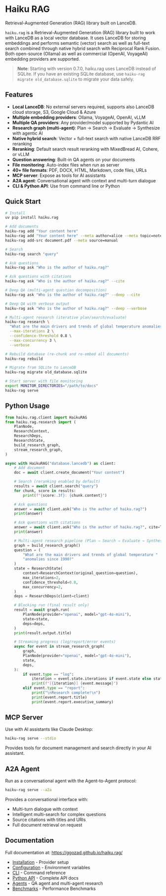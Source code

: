 # Haiku RAG

Retrieval-Augmented Generation (RAG) library built on LanceDB.

`haiku.rag` is a Retrieval-Augmented Generation (RAG) library built to work with LanceDB as a local vector database. It uses LanceDB for storing embeddings and performs semantic (vector) search as well as full-text search combined through native hybrid search with Reciprocal Rank Fusion. Both open-source (Ollama) as well as commercial (OpenAI, VoyageAI) embedding providers are supported.

> **Note**: Starting with version 0.7.0, haiku.rag uses LanceDB instead of SQLite. If you have an existing SQLite database, use `haiku-rag migrate old_database.sqlite` to migrate your data safely.

## Features

- **Local LanceDB**: No external servers required, supports also LanceDB cloud storage, S3, Google Cloud & Azure
- **Multiple embedding providers**: Ollama, VoyageAI, OpenAI, vLLM
- **Multiple QA providers**: Any provider/model supported by Pydantic AI
- **Research graph (multi‑agent)**: Plan → Search → Evaluate → Synthesize with agentic AI
- **Native hybrid search**: Vector + full-text search with native LanceDB RRF reranking
- **Reranking**: Default search result reranking with MixedBread AI, Cohere, or vLLM
- **Question answering**: Built-in QA agents on your documents
- **File monitoring**: Auto-index files when run as server
- **40+ file formats**: PDF, DOCX, HTML, Markdown, code files, URLs
- **MCP server**: Expose as tools for AI assistants
- **A2A agent**: Conversational agent with context and multi-turn dialogue
- **CLI & Python API**: Use from command line or Python

## Quick Start

```bash
# Install
uv pip install haiku.rag

# Add documents
haiku-rag add "Your content here"
haiku-rag add "Your content here" --meta author=alice --meta topic=notes
haiku-rag add-src document.pdf --meta source=manual

# Search
haiku-rag search "query"

# Ask questions
haiku-rag ask "Who is the author of haiku.rag?"

# Ask questions with citations
haiku-rag ask "Who is the author of haiku.rag?" --cite

# Deep QA (multi-agent question decomposition)
haiku-rag ask "Who is the author of haiku.rag?" --deep --cite

# Deep QA with verbose output
haiku-rag ask "Who is the author of haiku.rag?" --deep --verbose

# Multi‑agent research (iterative plan/search/evaluate)
haiku-rag research \
  "What are the main drivers and trends of global temperature anomalies since 1990?" \
  --max-iterations 2 \
  --confidence-threshold 0.8 \
  --max-concurrency 3 \
  --verbose

# Rebuild database (re-chunk and re-embed all documents)
haiku-rag rebuild

# Migrate from SQLite to LanceDB
haiku-rag migrate old_database.sqlite

# Start server with file monitoring
export MONITOR_DIRECTORIES="/path/to/docs"
haiku-rag serve
```

## Python Usage

```python
from haiku.rag.client import HaikuRAG
from haiku.rag.research import (
    PlanNode,
    ResearchContext,
    ResearchDeps,
    ResearchState,
    build_research_graph,
    stream_research_graph,
)

async with HaikuRAG("database.lancedb") as client:
    # Add document
    doc = await client.create_document("Your content")

    # Search (reranking enabled by default)
    results = await client.search("query")
    for chunk, score in results:
        print(f"{score:.3f}: {chunk.content}")

    # Ask questions
    answer = await client.ask("Who is the author of haiku.rag?")
    print(answer)

    # Ask questions with citations
    answer = await client.ask("Who is the author of haiku.rag?", cite=True)
    print(answer)

    # Multi‑agent research pipeline (Plan → Search → Evaluate → Synthesize)
    graph = build_research_graph()
    question = (
        "What are the main drivers and trends of global temperature "
        "anomalies since 1990?"
    )
    state = ResearchState(
        context=ResearchContext(original_question=question),
        max_iterations=2,
        confidence_threshold=0.8,
        max_concurrency=2,
    )
    deps = ResearchDeps(client=client)

    # Blocking run (final result only)
    result = await graph.run(
        PlanNode(provider="openai", model="gpt-4o-mini"),
        state=state,
        deps=deps,
    )
    print(result.output.title)

    # Streaming progress (log/report/error events)
    async for event in stream_research_graph(
        graph,
        PlanNode(provider="openai", model="gpt-4o-mini"),
        state,
        deps,
    ):
        if event.type == "log":
            iteration = event.state.iterations if event.state else state.iterations
            print(f"[{iteration}] {event.message}")
        elif event.type == "report":
            print("\nResearch complete!\n")
            print(event.report.title)
            print(event.report.executive_summary)
```

## MCP Server

Use with AI assistants like Claude Desktop:

```bash
haiku-rag serve --stdio
```

Provides tools for document management and search directly in your AI assistant.

## A2A Agent

Run as a conversational agent with the Agent-to-Agent protocol:

```bash
haiku-rag serve --a2a
```

Provides a conversational interface with:
- Multi-turn dialogue with context
- Intelligent multi-search for complex questions
- Source citations with titles and URIs
- Full document retrieval on request

## Documentation

Full documentation at: https://ggozad.github.io/haiku.rag/

- [Installation](https://ggozad.github.io/haiku.rag/installation/) - Provider setup
- [Configuration](https://ggozad.github.io/haiku.rag/configuration/) - Environment variables
- [CLI](https://ggozad.github.io/haiku.rag/cli/) - Command reference
- [Python API](https://ggozad.github.io/haiku.rag/python/) - Complete API docs
- [Agents](https://ggozad.github.io/haiku.rag/agents/) - QA agent and multi-agent research
- [Benchmarks](https://ggozad.github.io/haiku.rag/benchmarks/) - Performance Benchmarks
